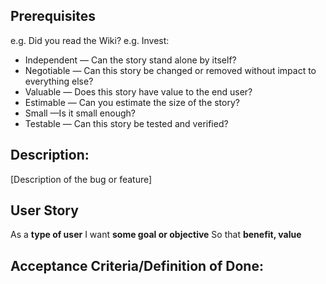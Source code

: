 ## Prerequisites

e.g. Did you read the Wiki?
e.g. Invest:

* Independent — Can the story stand alone by itself?
* Negotiable — Can this story be changed or removed without impact to everything else?
* Valuable — Does this story have value to the end user?
* Estimable — Can you estimate the size of the story?
* Small —Is it small enough?
* Testable — Can this story be tested and verified?

## Description:

[Description of the bug or feature]

## User Story

As a __type of user__
I want __some goal or objective__
So that __benefit, value__

## Acceptance Criteria/Definition of Done: